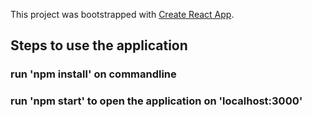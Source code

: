This project was bootstrapped with [Create React App](https://github.com/facebook/create-react-app).

## Steps to use the application

### run 'npm install' on commandline
### run 'npm start' to open the application on 'localhost:3000'

